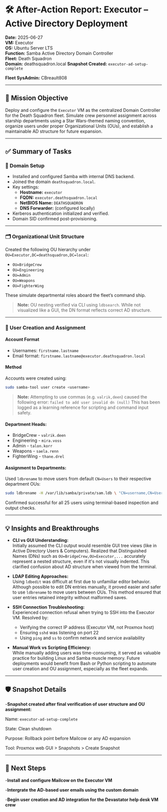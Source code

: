 # 🛠️ After-Action Report: Executor – Active Directory Deployment

**Date:** 2025-06-27  
**VM:** Executor  
**OS:** Ubuntu Server LTS  
**Function:** Samba Active Directory Domain Controller  
**Fleet:** Death Squadron  
**Domain:** deathsquadron.local
**Snapshot Created:** `executor-ad-setup-complete`

**Fleet SysAdmin:** CBreault808


---

## 🎯 Mission Objective

Deploy and configure the `Executor` VM as the centralized Domain Controller for the Death Squadron fleet. Simulate crew personnel assignment across starship departments using a Star Wars-themed naming convention, organize users under proper Organizational Units (OUs), and establish a maintainable AD structure for future expansion.

---

## ✅ Summary of Tasks

### 🧩 Domain Setup
- Installed and configured Samba with internal DNS backend.
- Joined the domain `deathsquadron.local`.
- Key settings:
  - **Hostname:** `executor`
  - **FQDN:** `executor.deathsquadron.local`
  - **NetBIOS Name:** `DEATHSQUADRON`
  - **DNS Forwarder:** (configured locally)
- Kerberos authentication initialized and verified.
- Domain SID confirmed post-provisioning.

---

### 🗂️ Organizational Unit Structure

Created the following OU hierarchy under `OU=Executor,DC=deathsquadron,DC=local`:

- `OU=BridgeCrew`
- `OU=Engineering`
- `OU=Admin`
- `OU=Weapons`
- `OU=FighterWing`

These simulate departmental roles aboard the fleet’s command ship.

> **Note:** OU nesting verified via CLI using `ldbsearch`. While not visualized like a GUI, the DN format reflects correct AD structure.

---

### 👥 User Creation and Assignment

#### Account Format
- Usernames: `firstname.lastname`
- Email format: `firstname.lastname@executor.deathsquadron.local`

#### Method
Accounts were created using:

```bash
sudo samba-tool user create <username>
```
> **Note:** Attempting to use commas (e.g. `valrik,deen`) caused the following error:
> `failed to add user invalid dn (null)`
> This has been logged as a learning reference for scripting and command input safety.

#### Department Heads:
- BridgeCrew - `valrik.deen`
- Engineering - `mira.voss`
- Admin - `talon.korr`
- Weapons - `saela.renn`
- FighterWing - `thane.drel`

#### Assignment to Departments:
Used `ldbrename` to move users from default `CN=Users` to their respective department OUs:
```bash
sudo ldbrename -H /var/lib/samba/private/sam.ldb \ "CN=username,CN=Users,DC=deathsquadron,DC=local" \ "CN=username,OU=Department,OU=Executor,DC=deathsquadron,DC=local"
```
Confirmed successful for all 25 users using terminal-based inspection and output checks.

---

## 💡 Insights and Breakthroughs

- **CLI vs GUI Understanding:**  
  Initially assumed the CLI output would resemble GUI tree views (like in Active Directory Users & Computers). Realized that Distinguished Names (DNs) such as `OU=BridgeCrew,OU=Executor,...` accurately represent a nested structure, even if it's not visually indented. This clarified confusion about AD structure when viewed from the terminal.

- **LDAP Editing Approaches:**  
  Using `ldbedit` was difficult at first due to unfamiliar editor behavior. Although possible to edit DN entries manually, it proved easier and safer to use `ldbrename` to move users between OUs. This method ensured that user entries retained integrity without malformed saves.

- **SSH Connection Troubleshooting:**  
  Experienced connection refusal when trying to SSH into the Executor VM. Resolved by:
  - Verifying the correct IP address (Executor VM, not Proxmox host)
  - Ensuring `sshd` was listening on port 22
  - Using `ping` and `ss` to confirm network and service availability

- **Manual Work vs Scripting Efficiency:**  
  While manually adding users was time-consuming, it served as valuable practice for building Linux and Samba muscle memory. Future deployments would benefit from Bash or Python scripting to automate user creation and OU assignment, especially as the fleet expands.

---

## 🛡️ Snapshot Details

-**Snapshot created after final verification of user structure and OU assignment:**

Name: `executor-ad-setup-complete`
  
State: Clean shutdown
  
Purpose: Rollback point before Mailcow or any AD expansion
  
Tool: Proxmox web GUI > Snapshots > Create Snapshot

---

## 📌 Next Steps

-**Install and configure Mailcow on the Executor VM**

-**Intergrate the AD-based user emails using the custom domain**

-**Begin user creation and AD integration for the Devastator help desk VM crew**




  
